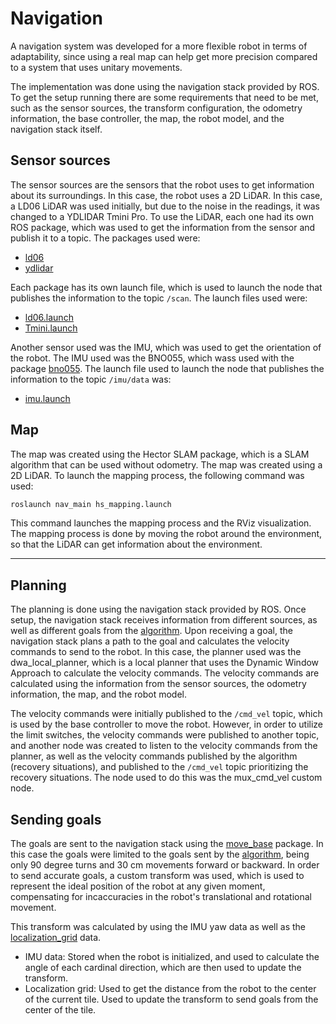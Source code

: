 # Navigation

A navigation system was developed for a more flexible robot in terms of adaptability, since using a real map can help get more precision compared to a system that uses unitary movements.

The implementation was done using the navigation stack provided by ROS. To get the setup running there are some requirements that need to be met, such as the sensor sources, the transform configuration, the odometry information, the base controller, the map, the robot model, and the navigation stack itself.

## Sensor sources

The sensor sources are the sensors that the robot uses to get information about its surroundings. In this case, the robot uses a 2D LiDAR. In this case, a LD06 LiDAR was used initially, but due to the noise in the readings, it was changed to a YDLIDAR Tmini Pro. To use the LiDAR, each one had its own ROS package, which was used to get the information from the sensor and publish it to a topic. The packages used were:

- [ld06](https://github.com/ldrobotSensorTeam/ldlidar_stl_ros/tree/964afad8b41ca7ee1a66e5b37acaafdc55190ea8)
- [ydlidar](https://github.com/YDLIDAR/ydlidar_ros_driver/tree/1439d7a9f1a276ed3383af1830130c2074d46001)

Each package has its own launch file, which is used to launch the node that publishes the information to the topic `/scan`. The launch files used were:

- [ld06.launch](https://github.com/ldrobotSensorTeam/ldlidar_stl_ros/blob/964afad8b41ca7ee1a66e5b37acaafdc55190ea8/launch/ld06.launch)
- [Tmini.launch](https://github.com/YDLIDAR/ydlidar_ros_driver/blob/1439d7a9f1a276ed3383af1830130c2074d46001/launch/Tmini.launch)

Another sensor used was the IMU, which was used to get the orientation of the robot. The IMU used was the BNO055, which wass used with the package [bno055](https://github.com/dheera/ros-imu-bno055/tree/4c80f360a7dce3abefeb8df505d2331f29c3fcc0). The launch file used to launch the node that publishes the information to the topic `/imu/data` was: 

- [imu.launch](https://github.com/dheera/ros-imu-bno055/blob/4c80f360a7dce3abefeb8df505d2331f29c3fcc0/launch/imu.launch)

<!-- ## Transform configuration

The transform configuration is used to get the information from the sensor and transform it to the base frame of the robot. In this case, the transform configuration was done by creating an URDF file for the robot. The URDF file was created using the [URDF tutorials](http://wiki.ros.org/urdf/Tutorials) provided by ROS. The URDF file was created using the [xacro](http://wiki.ros.org/xacro) package, which is used to create macros for the URDF file. The URDF file was created using the following packages:

- [xacro](http://wiki.ros.org/xacro)
- [robot_state_publisher](http://wiki.ros.org/robot_state_publisher)

These packages were used to create the URDF file and publish the information to the `/tf` topic. The launch file used to launch the robot state publisher was: -->


## Map

The map was created using the Hector SLAM package, which is a SLAM algorithm that can be used without odometry. The map was created using a 2D LiDAR. To launch the mapping process, the following command was used:

```bash
roslaunch nav_main hs_mapping.launch
```

This command launches the mapping process and the RViz visualization. The mapping process is done by moving the robot around the environment, so that the LiDAR can get information about the environment. 

---

## Planning

The planning is done using the navigation stack provided by ROS. Once setup, the navigation stack receives information from different sources, as well as different goals from the [algorithm](../Algorithm.md). Upon receiving a goal, the navigation stack plans a path to the goal and calculates the velocity commands to send to the robot. In this case, the planner used was the dwa_local_planner, which is a local planner that uses the Dynamic Window Approach to calculate the velocity commands. The velocity commands are calculated using the information from the sensor sources, the odometry information, the map, and the robot model. 

The velocity commands were initially published to the `/cmd_vel` topic, which is used by the base controller to move the robot. However, in order to utilize the limit switches, the velocity commands were published to another topic, and another node was created to listen to the velocity commands from the planner, as well as the velocity commands published by the algorithm (recovery situations), and published to the `/cmd_vel` topic prioritizing the recovery situations. The node used to do this was the mux_cmd_vel custom node.


## Sending goals

The goals are sent to the navigation stack using the [move_base](http://wiki.ros.org/move_base) package. In this case the goals were limited to the goals sent by the [algorithm](../Algorithm.md), being only 90 degree turns and 30 cm movements forward or backward. In order to send accurate goals, a custom transform was used, which is used to represent the ideal position of the robot at any given moment, compensating for incaccuracies in the robot's translational and rotational movement. 

This transform was calculated by using the IMU yaw data as well as the [localization_grid](/docs/RescueMaze/ROS/LocalizationGrid.md) data.

- IMU data: Stored when the robot is initialized, and used to calculate the angle of each cardinal direction, which are then used to update the transform.
- Localization grid: Used to get the distance from the robot to the center of the current tile. Used to update the transform to send goals from the center of the tile.

